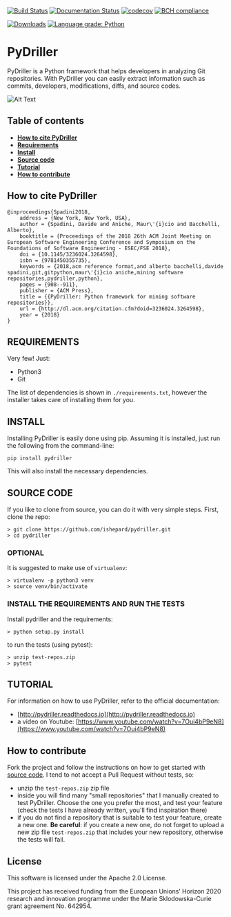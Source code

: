 [![Build Status](https://github.com/ishepard/pydriller/workflows/Pydriller%20workflow/badge.svg?event=push&branch=master)](https://github.com/ishepard/pydriller/actions)
[![Documentation Status](https://readthedocs.org/projects/pydriller/badge/?version=latest)](https://pydriller.readthedocs.io/en/latest/?badge=latest)
[![codecov](https://codecov.io/gh/ishepard/pydriller/branch/master/graph/badge.svg)](https://codecov.io/gh/ishepard/pydriller)
[![BCH compliance](https://bettercodehub.com/edge/badge/ishepard/pydriller?branch=master&token=fdd54de940e65d248cd892ac8791a1445f38c88f)](https://bettercodehub.com/)

[![Downloads](https://pepy.tech/badge/pydriller/month)](https://pepy.tech/project/pydriller/month)
[![Language grade: Python](https://img.shields.io/lgtm/grade/python/g/ishepard/pydriller.svg?logo=lgtm&logoWidth=18)](https://lgtm.com/projects/g/ishepard/pydriller/context:python)

# PyDriller

PyDriller is a Python framework that helps developers in analyzing Git repositories. With PyDriller you can easily extract information such as commits, developers, modifications, diffs, and source codes. 

![Alt Text](https://ishepard.github.io/images/mygif.gif)

## Table of contents
* **[How to cite PyDriller](#how-to-cite-pydriller)**
* **[Requirements](#requirements)**
* **[Install](#install)**
* **[Source code](#source-code)**
* **[Tutorial](#tutorial)**
* **[How to contribute](#how-to-contribute)**

## How to cite PyDriller

```
@inproceedings{Spadini2018,
	address = {New York, New York, USA},
	author = {Spadini, Davide and Aniche, Maur\'{i}cio and Bacchelli, Alberto},
	booktitle = {Proceedings of the 2018 26th ACM Joint Meeting on European Software Engineering Conference and Symposium on the Foundations of Software Engineering - ESEC/FSE 2018},
	doi = {10.1145/3236024.3264598},
	isbn = {9781450355735},
	keywords = {2018,acm reference format,and alberto bacchelli,davide spadini,git,gitpython,maur\'{i}cio aniche,mining software repositories,pydriller,python},
	pages = {908--911},
	publisher = {ACM Press},
	title = {{PyDriller: Python framework for mining software repositories}},
	url = {http://dl.acm.org/citation.cfm?doid=3236024.3264598},
	year = {2018}
}

```

## REQUIREMENTS
Very few! Just:

- Python3
- Git

The list of dependencies is shown in `./requirements.txt`, however the installer takes care of installing them for you.

## INSTALL

Installing PyDriller is easily done using pip. Assuming it is installed, just run the following from the command-line:

```
pip install pydriller
```
This will also install the necessary dependencies.

## SOURCE CODE

If you like to clone from source, you can do it with very simple steps.
First, clone the repo:

```
> git clone https://github.com/ishepard/pydriller.git
> cd pydriller
```

### OPTIONAL

It is suggested to make use of `virtualenv`:

```
> virtualenv -p python3 venv
> source venv/bin/activate
```

### INSTALL THE REQUIREMENTS AND RUN THE TESTS

Install pydriller and the requirements:

```
> python setup.py install
```

to run the tests (using pytest):

```
> unzip test-repos.zip
> pytest
```


## TUTORIAL
For information on how to use PyDriller, refer to the official documentation:

- [http://pydriller.readthedocs.io](http://pydriller.readthedocs.io)
- a video on Youtube: [https://www.youtube.com/watch?v=7Oui4bP9eN8](https://www.youtube.com/watch?v=7Oui4bP9eN8)

## How to contribute
Fork the project and follow the instructions on how to get started with [source code](#source-code). I tend to not accept a Pull Request without tests, so:

- unzip the `test-repos.zip` zip file
- inside you will find many "small repositories" that I manually created to test PyDriller. Choose the one you prefer the most, and test your feature (check the tests I have already written, you'll find inspiration there)
- if you do not find a repository that is suitable to test your feature, create a new one. **Be careful**: if you create a new one, do not forget to upload a new zip file `test-repos.zip` that includes your new repository, otherwise the tests will fail.

## License

This software is licensed under the Apache 2.0 License.

This project has received funding from the European Unions’ Horizon 2020 research and innovation programme under the Marie Sklodowska-Curie grant agreement No. 642954.
